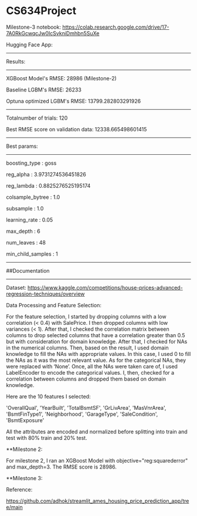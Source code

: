 # CS634Project

Milestone-3 notebook: https://colab.research.google.com/drive/17-7A0RkGcwqcJw0IcSvkniDmhbn5SuXe

Hugging Face App: 

***********

Results:

***********

XGBoost Model's RMSE: 28986  (Milestone-2)

Baseline LGBM's RMSE: 26233

Optuna optimized LGBM's RMSE: 13799.282803291926

***********

Totalnumber of trials:  120

Best RMSE score on validation data: 12338.665498601415

------------------------------

Best params:

------------------------------

boosting_type :	 goss

reg_alpha :	 3.9731274536451826

reg_lambda :	 0.8825276525195174

colsample_bytree :	 1.0

subsample :	 1.0

learning_rate :	 0.05

max_depth :	 6

num_leaves :	 48

min_child_samples :	 1

***********

##Documentation

***********

Dataset: https://www.kaggle.com/competitions/house-prices-advanced-regression-techniques/overview

Data Processing and Feature Selection:

For the feature selection, I started by dropping columns with a low correlation (< 0.4) with SalePrice. I then dropped columns with low variances (< 1). After that, I checked the correlation matrix between columns to drop selected columns that have a correlation greater than 0.5 but with consideration for domain knowledge. After that, I checked for NAs in the numerical columns. Then, based on the result, I used domain knowledge to fill the NAs with appropriate values. In this case, I used 0 to fill the NAs as it was the most relevant value. As for the categorical NAs, they were replaced with ‘None’. Once, all the NAs were taken care of, I used LabelEncoder to encode the categorical values. I, then, checked for a correlation between columns and dropped them based on domain knowledge.

Here are the 10 features I selected:

 'OverallQual',
 'YearBuilt',
 'TotalBsmtSF',
 'GrLivArea',
 'MasVnrArea',
 'BsmtFinType1',
 'Neighborhood',
 'GarageType',
 'SaleCondition',
 'BsmtExposure'

All the attributes are encoded and normalized before splitting into train and test with 80% train and 20% test.

**Milestone 2: 

For milestone 2, I ran an XGBoost Model with objective="reg:squarederror" and max_depth=3. The RMSE score is 28986.

**Milestone 3:

Reference:

https://github.com/adhok/streamlit_ames_housing_price_prediction_app/tree/main
